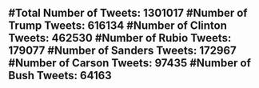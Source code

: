 #Total Number of Tweets: 1301017 
#Number of Trump Tweets: 616134
#Number of Clinton Tweets: 462530
#Number of Rubio Tweets: 179077
#Number of Sanders Tweets: 172967
#Number of Carson Tweets: 97435
#Number of Bush Tweets: 64163
---
